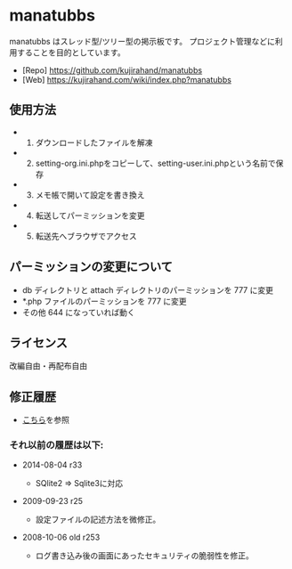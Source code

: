 # manatubbs

manatubbs はスレッド型/ツリー型の掲示板です。
プロジェクト管理などに利用することを目的としています。

 - [Repo] https://github.com/kujirahand/manatubbs
 - [Web] https://kujirahand.com/wiki/index.php?manatubbs

## 使用方法

 - 1. ダウンロードしたファイルを解凍
 - 2. setting-org.ini.phpをコピーして、setting-user.ini.phpという名前で保存
 - 3. メモ帳で開いて設定を書き換え
 - 4. 転送してパーミッションを変更
 - 5. 転送先へブラウザでアクセス

## パーミッションの変更について

 - db ディレクトリと attach ディレクトリのパーミッションを 777 に変更
 - *.php ファイルのパーミッションを 777 に変更
 - その他 644 になっていれば動く

## ライセンス

改編自由・再配布自由

## 修正履歴

 - [こちら](https://github.com/kujirahand/manatubbs/commits/master)を参照

### それ以前の履歴は以下:

 - 2014-08-04 r33
   - SQlite2 => Sqlite3に対応

 - 2009-09-23 r25
   - 設定ファイルの記述方法を微修正。

 - 2008-10-06 old r253
   - ログ書き込み後の画面にあったセキュリティの脆弱性を修正。

